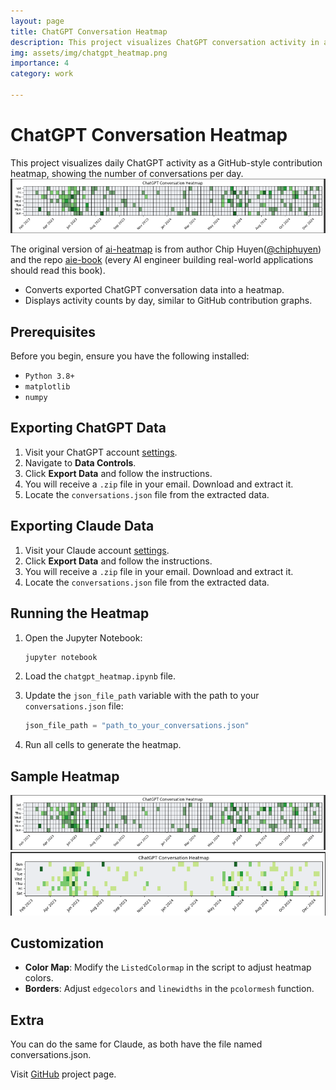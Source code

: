 ```yaml
---
layout: page
title: ChatGPT Conversation Heatmap
description: This project visualizes ChatGPT conversation activity in a GitHub-style heatmap.
img: assets/img/chatgpt_heatmap.png
importance: 4
category: work

---
```


# ChatGPT Conversation Heatmap

This project visualizes daily ChatGPT activity as a GitHub-style contribution heatmap, showing the number of conversations per day.
![chatgpt-heatmap](https://raw.githubusercontent.com/raselmandol/chatgpt-heatmap/refs/heads/main/assets/1.png)


The original version of [ai-heatmap](https://github.com/chiphuyen/aie-book/blob/main/scripts/ai-heatmap.ipynb) is from author Chip Huyen([@chiphuyen](https://github.com/chiphuyen)) and the repo [aie-book](https://github.com/chiphuyen/aie-book) (every AI engineer building real-world applications should read this book).

- Converts exported ChatGPT conversation data into a heatmap.
- Displays activity counts by day, similar to GitHub contribution graphs.


## Prerequisites

Before you begin, ensure you have the following installed:

- `Python 3.8+`
- `matplotlib`
- `numpy`

## Exporting ChatGPT Data

1. Visit your ChatGPT account [settings](https://chatgpt.com/#settings).
2. Navigate to **Data Controls**.
3. Click **Export Data** and follow the instructions.
4. You will receive a `.zip` file in your email. Download and extract it.
5. Locate the `conversations.json` file from the extracted data.

## Exporting Claude Data

1. Visit your Claude account [settings](https://claude.ai/settings/account).
2. Click **Export Data** and follow the instructions.
3. You will receive a `.zip` file in your email. Download and extract it.
4. Locate the `conversations.json` file from the extracted data.


## Running the Heatmap

1. Open the Jupyter Notebook:

   ```bash
   jupyter notebook
   ```

2. Load the `chatgpt_heatmap.ipynb` file.
3. Update the `json_file_path` variable with the path to your `conversations.json` file:

   ```python
   json_file_path = "path_to_your_conversations.json"
   ```

4. Run all cells to generate the heatmap.


## Sample Heatmap

![Sample Heatmap](https://raw.githubusercontent.com/raselmandol/chatgpt-heatmap/refs/heads/main/assets/1.png)
![Sample Heatmap](https://raw.githubusercontent.com/raselmandol/chatgpt-heatmap/refs/heads/main/assets/2.png)


## Customization

- **Color Map**: Modify the `ListedColormap` in the script to adjust heatmap colors.
- **Borders**: Adjust `edgecolors` and `linewidths` in the `pcolormesh` function.

## Extra 

You can do the same for Claude, as both have the file named conversations.json.


Visit [GitHub](https://github.com/raselmandol/chatgpt-heatmap) project page.